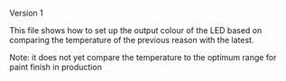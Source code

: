 Version 1 

This file shows how to set up the output colour of the LED based on comparing the temperature of the previous reason 
with the latest. 

Note: it does not yet compare the temperature to the optimum range for paint finish in production
